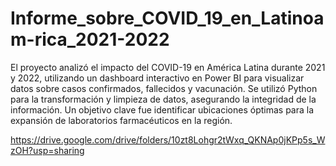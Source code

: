 # Informe_sobre_COVID_19_en_Latinoam-rica_2021-2022
El proyecto analizó el impacto del COVID-19 en América Latina durante 2021 y 2022, utilizando un dashboard interactivo en Power BI para visualizar datos sobre casos confirmados, fallecidos y vacunación. Se utilizó Python para la transformación y limpieza de datos, asegurando la integridad de la información. Un objetivo clave fue identificar ubicaciones óptimas para la expansión de laboratorios farmacéuticos en la región.

https://drive.google.com/drive/folders/10zt8Lohgr2tWxq_QKNAp0jKPp5s_WzOH?usp=sharing
